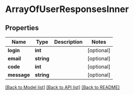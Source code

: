 # ArrayOfUserResponsesInner

## Properties
Name | Type | Description | Notes
------------ | ------------- | ------------- | -------------
**login** | **int** |  | [optional] 
**email** | **string** |  | [optional] 
**code** | **int** |  | [optional] 
**message** | **string** |  | [optional] 

[[Back to Model list]](../README.md#documentation-for-models) [[Back to API list]](../README.md#documentation-for-api-endpoints) [[Back to README]](../README.md)


